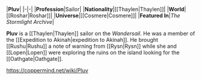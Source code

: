|**Pluv**|
|-|-|
|**Profession**|Sailor|
|**Nationality**|[[Thaylen\|Thaylen]]|
|**World**|[[Roshar\|Roshar]]|
|**Universe**|[[Cosmere\|Cosmere]]|
|**Featured In**|*The Stormlight Archive*|

**Pluv** is a [[Thaylen\|Thaylen]] sailor on the *Wandersail*.
He was a member of the [[Expedition to Akinah\|expedition to Akinah]]. He brought [[Rushu\|Rushu]] a note of warning from [[Rysn\|Rysn]] while she and [[Lopen\|Lopen]] were exploring the ruins on the island looking for the [[Oathgate\|Oathgate]].



https://coppermind.net/wiki/Pluv